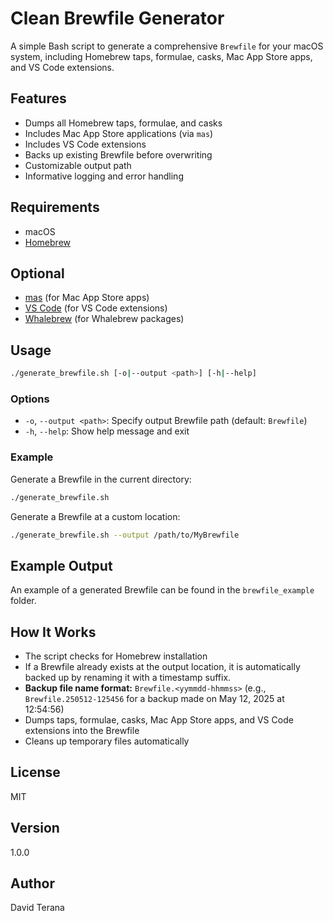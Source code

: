 # Clean Brewfile Generator

A simple Bash script to generate a comprehensive `Brewfile` for your macOS system, including Homebrew taps, formulae, casks, Mac App Store apps, and VS Code extensions.

## Features
- Dumps all Homebrew taps, formulae, and casks
- Includes Mac App Store applications (via `mas`)
- Includes VS Code extensions
- Backs up existing Brewfile before overwriting
- Customizable output path
- Informative logging and error handling

## Requirements
- macOS
- [Homebrew](https://brew.sh/)

## Optional
- [mas](https://github.com/mas-cli/mas) (for Mac App Store apps)
- [VS Code](https://code.visualstudio.com/) (for VS Code extensions)
- [Whalebrew](https://github.com/whalebrew/whalebrew) (for Whalebrew packages)

## Usage

```sh
./generate_brewfile.sh [-o|--output <path>] [-h|--help]
```

### Options
- `-o`, `--output <path>`: Specify output Brewfile path (default: `Brewfile`)
- `-h`, `--help`: Show help message and exit

### Example
Generate a Brewfile in the current directory:

```sh
./generate_brewfile.sh
```

Generate a Brewfile at a custom location:

```sh
./generate_brewfile.sh --output /path/to/MyBrewfile
```

## Example Output
An example of a generated Brewfile can be found in the `brewfile_example` folder.

## How It Works
- The script checks for Homebrew installation
- If a Brewfile already exists at the output location, it is automatically backed up by renaming it with a timestamp suffix.
- **Backup file name format:** `Brewfile.<yymmdd-hhmmss>` (e.g., `Brewfile.250512-125456` for a backup made on May 12, 2025 at 12:54:56)
- Dumps taps, formulae, casks, Mac App Store apps, and VS Code extensions into the Brewfile
- Cleans up temporary files automatically

## License
MIT

## Version
1.0.0

## Author
David Terana
